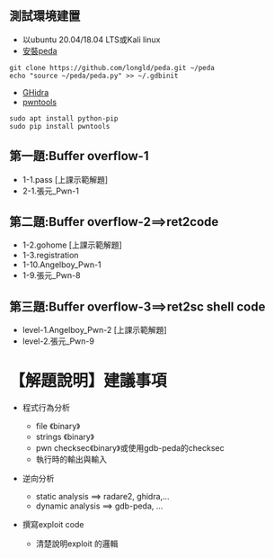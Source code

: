 ## 測試環境建置
- 以ubuntu 20.04/18.04 LTS或Kali linux
- [安裝peda](https://github.com/longld/peda) 
```
git clone https://github.com/longld/peda.git ~/peda
echo "source ~/peda/peda.py" >> ~/.gdbinit
```
- [GHidra](https://ghidra-sre.org/)
- [pwntools](https://ithelp.ithome.com.tw/articles/10227326)
```
sudo apt install python-pip
sudo pip install pwntools
```


## 第一題:Buffer overflow-1

- 1-1.pass [上課示範解題]
- 2-1.張元_Pwn-1 

## 第二題:Buffer overflow-2==>ret2code

- 1-2.gohome [上課示範解題]
- 1-3.registration 
- 1-10.Angelboy_Pwn-1 
- 1-9.張元_Pwn-8 

## 第三題:Buffer overflow-3==>ret2sc shell code
- level-1.Angelboy_Pwn-2 [上課示範解題]
- level-2.張元_Pwn-9



# 【解題說明】建議事項

- 程式行為分析
  - file 《binary》
  - strings 《binary》
  - pwn checksec《binary》或使用gdb-peda的checksec
  - 執行時的輸出與輸入

- 逆向分析
  - static analysis  ==> radare2, ghidra,...
  - dynamic analysis ==> gdb-peda, ...  

- 撰寫exploit code
  -  清楚說明exploit 的邏輯
  
